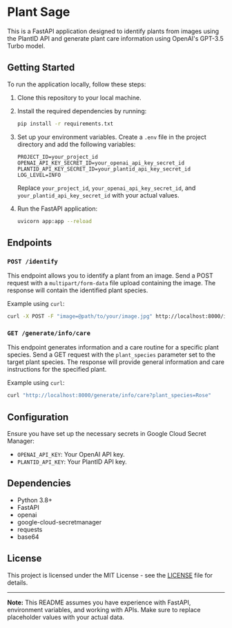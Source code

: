 # Plant Sage

This is a FastAPI application designed to identify plants from images using the PlantID API and generate plant care information using OpenAI's GPT-3.5 Turbo model.

## Getting Started

To run the application locally, follow these steps:

1. Clone this repository to your local machine.
2. Install the required dependencies by running:

   ```bash
   pip install -r requirements.txt
   ```

3. Set up your environment variables. Create a `.env` file in the project directory and add the following variables:

   ```env
   PROJECT_ID=your_project_id
   OPENAI_API_KEY_SECRET_ID=your_openai_api_key_secret_id
   PLANTID_API_KEY_SECRET_ID=your_plantid_api_key_secret_id
   LOG_LEVEL=INFO
   ```

   Replace `your_project_id`, `your_openai_api_key_secret_id`, and `your_plantid_api_key_secret_id` with your actual values.

4. Run the FastAPI application:

   ```bash
   uvicorn app:app --reload
   ```

## Endpoints

### `POST /identify`

This endpoint allows you to identify a plant from an image. Send a POST request with a `multipart/form-data` file upload containing the image. The response will contain the identified plant species.

Example using `curl`:

```bash
curl -X POST -F "image=@path/to/your/image.jpg" http://localhost:8000/identify
```

### `GET /generate/info/care`

This endpoint generates information and a care routine for a specific plant species. Send a GET request with the `plant_species` parameter set to the target plant species. The response will provide general information and care instructions for the specified plant.

Example using `curl`:

```bash
curl "http://localhost:8000/generate/info/care?plant_species=Rose"
```

## Configuration

Ensure you have set up the necessary secrets in Google Cloud Secret Manager:

- `OPENAI_API_KEY`: Your OpenAI API key.
- `PLANTID_API_KEY`: Your PlantID API key.

## Dependencies

- Python 3.8+
- FastAPI
- openai
- google-cloud-secretmanager
- requests
- base64

## License

This project is licensed under the MIT License - see the [LICENSE](LICENSE) file for details.

---

**Note:** This README assumes you have experience with FastAPI, environment variables, and working with APIs. Make sure to replace placeholder values with your actual data.
